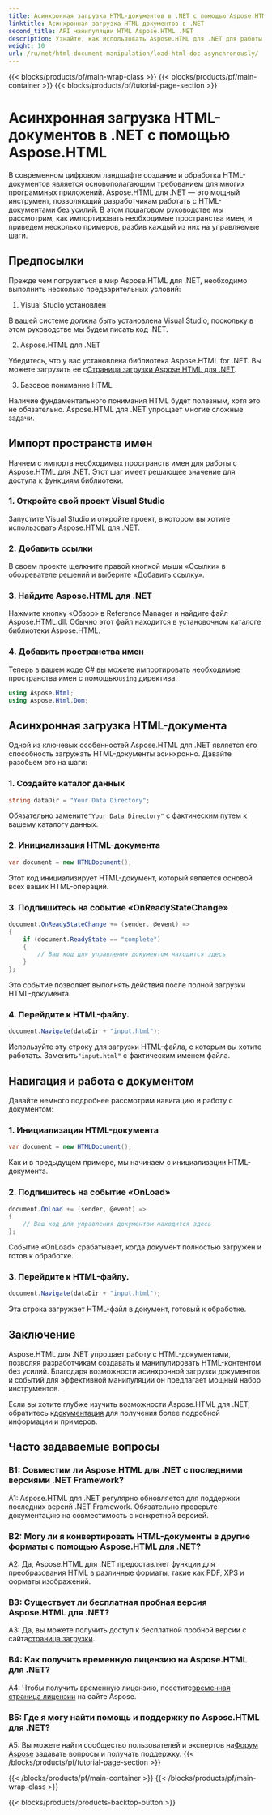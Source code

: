 ```yaml
---
title: Асинхронная загрузка HTML-документов в .NET с помощью Aspose.HTML
linktitle: Асинхронная загрузка HTML-документов в .NET
second_title: API манипуляции HTML Aspose.HTML .NET
description: Узнайте, как использовать Aspose.HTML для .NET для работы с HTML-документами. Пошаговое руководство с примерами и часто задаваемыми вопросами для разработчиков.
weight: 10
url: /ru/net/html-document-manipulation/load-html-doc-asynchronously/
---
```


{{< blocks/products/pf/main-wrap-class >}}
{{< blocks/products/pf/main-container >}}
{{< blocks/products/pf/tutorial-page-section >}}

# Асинхронная загрузка HTML-документов в .NET с помощью Aspose.HTML


В современном цифровом ландшафте создание и обработка HTML-документов является основополагающим требованием для многих программных приложений. Aspose.HTML для .NET — это мощный инструмент, позволяющий разработчикам работать с HTML-документами без усилий. В этом пошаговом руководстве мы рассмотрим, как импортировать необходимые пространства имен, и приведем несколько примеров, разбив каждый из них на управляемые шаги.

## Предпосылки

Прежде чем погрузиться в мир Aspose.HTML для .NET, необходимо выполнить несколько предварительных условий:

1. Visual Studio установлен

В вашей системе должна быть установлена Visual Studio, поскольку в этом руководстве мы будем писать код .NET.

2. Aspose.HTML для .NET

 Убедитесь, что у вас установлена библиотека Aspose.HTML for .NET. Вы можете загрузить ее с[Страница загрузки Aspose.HTML для .NET](https://releases.aspose.com/html/net/).

3. Базовое понимание HTML

Наличие фундаментального понимания HTML будет полезным, хотя это не обязательно. Aspose.HTML для .NET упрощает многие сложные задачи.

## Импорт пространств имен

Начнем с импорта необходимых пространств имен для работы с Aspose.HTML для .NET. Этот шаг имеет решающее значение для доступа к функциям библиотеки.

### 1. Откройте свой проект Visual Studio

Запустите Visual Studio и откройте проект, в котором вы хотите использовать Aspose.HTML для .NET.

### 2. Добавить ссылки

В своем проекте щелкните правой кнопкой мыши «Ссылки» в обозревателе решений и выберите «Добавить ссылку».

### 3. Найдите Aspose.HTML для .NET

Нажмите кнопку «Обзор» в Reference Manager и найдите файл Aspose.HTML.dll. Обычно этот файл находится в установочном каталоге библиотеки Aspose.HTML.

### 4. Добавить пространства имен

 Теперь в вашем коде C# вы можете импортировать необходимые пространства имен с помощью`using` директива.

```csharp
using Aspose.Html;
using Aspose.Html.Dom;
```

## Асинхронная загрузка HTML-документа

Одной из ключевых особенностей Aspose.HTML для .NET является его способность загружать HTML-документы асинхронно. Давайте разобьем это на шаги:

### 1. Создайте каталог данных

```csharp
string dataDir = "Your Data Directory";
```

 Обязательно замените`"Your Data Directory"` с фактическим путем к вашему каталогу данных.

### 2. Инициализация HTML-документа

```csharp
var document = new HTMLDocument();
```

Этот код инициализирует HTML-документ, который является основой всех ваших HTML-операций.

### 3. Подпишитесь на событие «OnReadyStateChange»

```csharp
document.OnReadyStateChange += (sender, @event) =>
{
    if (document.ReadyState == "complete")
    {
        // Ваш код для управления документом находится здесь
    }
};
```

Это событие позволяет выполнять действия после полной загрузки HTML-документа.

### 4. Перейдите к HTML-файлу.

```csharp
document.Navigate(dataDir + "input.html");
```

 Используйте эту строку для загрузки HTML-файла, с которым вы хотите работать. Заменить`"input.html"` с фактическим именем файла.

## Навигация и работа с документом

Давайте немного подробнее рассмотрим навигацию и работу с документом:

### 1. Инициализация HTML-документа

```csharp
var document = new HTMLDocument();
```

Как и в предыдущем примере, мы начинаем с инициализации HTML-документа.

### 2. Подпишитесь на событие «OnLoad»

```csharp
document.OnLoad += (sender, @event) =>
{
    // Ваш код для управления документом находится здесь
};
```

Событие «OnLoad» срабатывает, когда документ полностью загружен и готов к обработке.

### 3. Перейдите к HTML-файлу.

```csharp
document.Navigate(dataDir + "input.html");
```

Эта строка загружает HTML-файл в документ, готовый к обработке.

## Заключение

Aspose.HTML для .NET упрощает работу с HTML-документами, позволяя разработчикам создавать и манипулировать HTML-контентом без усилий. Благодаря возможности асинхронной загрузки документов и событий для эффективной манипуляции он предлагает мощный набор инструментов.

 Если вы хотите глубже изучить возможности Aspose.HTML для .NET, обратитесь к[документация](https://reference.aspose.com/html/net/) для получения более подробной информации и примеров.

## Часто задаваемые вопросы

### В1: Совместим ли Aspose.HTML для .NET с последними версиями .NET Framework?

A1: Aspose.HTML для .NET регулярно обновляется для поддержки последних версий .NET Framework. Обязательно проверьте документацию на совместимость с конкретной версией.

### В2: Могу ли я конвертировать HTML-документы в другие форматы с помощью Aspose.HTML для .NET?

A2: Да, Aspose.HTML для .NET предоставляет функции для преобразования HTML в различные форматы, такие как PDF, XPS и форматы изображений.

### В3: Существует ли бесплатная пробная версия Aspose.HTML для .NET?

 A3: Да, вы можете получить доступ к бесплатной пробной версии с сайта[страница загрузки](https://releases.aspose.com/).

### В4: Как получить временную лицензию на Aspose.HTML для .NET?

 A4: Чтобы получить временную лицензию, посетите[временная страница лицензии](https://purchase.aspose.com/temporary-license/) на сайте Aspose.

### В5: Где я могу найти помощь и поддержку по Aspose.HTML для .NET?

 A5: Вы можете найти сообщество пользователей и экспертов на[Форум Aspose](https://forum.aspose.com/) задавать вопросы и получать поддержку.
{{< /blocks/products/pf/tutorial-page-section >}}

{{< /blocks/products/pf/main-container >}}
{{< /blocks/products/pf/main-wrap-class >}}

{{< blocks/products/products-backtop-button >}}
